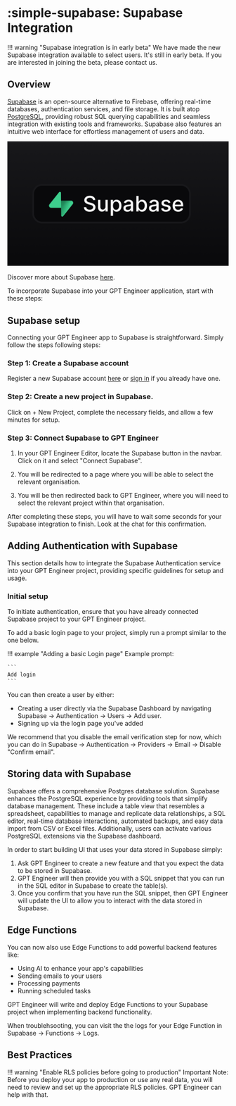 # :simple-supabase: Supabase Integration

!!! warning "Supabase integration is in early beta"
    We have made the new Supabase integration available to select users. It's still in early beta. If you are interested in joining the beta, please contact us.

## Overview

[Supabase](https://supabase.com/) is an open-source alternative to Firebase, offering real-time databases, authentication services, and file storage. It is built atop [PostgreSQL](https://www.postgresql.org/), providing robust SQL querying capabilities and seamless integration with existing tools and frameworks. Supabase also features an intuitive web interface for effortless management of users and data.

![Supabase](../assets/supabase.png)

Discover more about Supabase [here](https://supabase.com/docs).

To incorporate Supabase into your GPT Engineer application, start with these steps:

## Supabase setup

Connecting your GPT Engineer app to Supabase is straightforward. Simply follow the steps following steps:

### Step 1: Create a Supabase account

Register a new Supabase account [here](https://app.supabase.com/sign-up) or [sign in](https://app.supabase.com/sign-in) if you already have one.

### Step 2: Create a new project in Supabase.

Click on + New Project, complete the necessary fields, and allow a few minutes for setup.

### Step 3: Connect Supabase to GPT Engineer

1. In your GPT Engineer Editor, locate the Supabase button in the navbar. Click on it and select "Connect Supabase". 

2. You will be redirected to a page where you will be able to select the relevant organisation.

3. You will be then redirected back to GPT Engineer, where you will need to select the relevant project within that organisation.

After completing these steps, you will have to wait some seconds for your Supabase integration to finish. Look at the chat for this confirmation.

## Adding Authentication with Supabase

This section details how to integrate the Supabase Authentication service into your GPT Engineer project, providing specific guidelines for setup and usage.

### Initial setup

To initiate authentication, ensure that you have already connected Supabase project to your GPT Engineer project.

To add a basic login page to your project, simply run a prompt similar to the one below.

!!! example "Adding a basic Login page"
    Example prompt:

    ```
    Add login
    ```
You can then create a user by either: 

- Creating a user directly via the Supabase Dashboard by navigating Supabase -> Authentication -> Users -> Add user.
- Signing up via the login page you've added

We recommend that you disable the email verification step for now, which you can do in Supabase -> Authentication -> Providers -> Email -> Disable "Confirm email".

## Storing data with Supabase

Supabase offers a comprehensive Postgres database solution. Supabase enhances the PostgreSQL experience by providing tools that simplify database management. These include a table view that resembles a spreadsheet, capabilities to manage and replicate data relationships, a SQL editor, real-time database interactions, automated backups, and easy data import from CSV or Excel files. Additionally, users can activate various PostgreSQL extensions via the Supabase dashboard.

In order to start building UI that uses your data stored in Supabase simply: 

1. Ask GPT Engineer to create a new feature and that you expect the data to be stored in Supabase. 
2. GPT Engineer will then provide you with a SQL snippet that you can run in the SQL editor in Supabase to create the table(s). 
3. Once you confirm that you have run the SQL snippet, then GPT Engineer will update the UI to allow you to interact with the data stored in Supabase.

## Edge Functions

You can now also use Edge Functions to add powerful backend features like:
- Using AI to enhance your app's capabilities
- Sending emails to your users
- Processing payments
- Running scheduled tasks

GPT Engineer will write and deploy Edge Functions to your Supabase project when implementing backend functionality. 

When troublehsooting, you  can visit the the logs for your Edge Function in Supabase -> Functions -> Logs. 

## Best Practices

!!! warning "Enable RLS policies before going to production"
    Important Note: Before you deploy your app to production or use any real data, you will need to review and set up the appropriate RLS policies. GPT Engineer can help with that.

